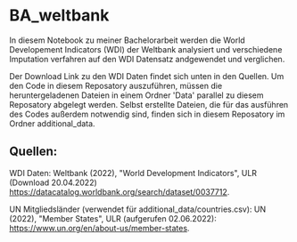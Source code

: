 # BA_weltbank
In diesem Notebook zu meiner Bachelorarbeit werden die World Developement Indicators (WDI) der Weltbank analysiert 
und verschiedene Imputation verfahren auf den WDI Datensatz andgewendet und verglichen.

Der Download Link zu den WDI Daten findet sich unten in den Quellen. Um den Code in diesem Reposatory auszuführen,
müssen die heruntergeladenen Dateien in einem Ordner 'Data' parallel zu diesem Reposatory abgelegt werden. Selbst 
erstellte Dateien, die für das ausführen des Codes außerdem notwendig sind, finden sich in diesem Reposatory im Ordner 
additional_data.


## Quellen:

WDI Daten:
Weltbank (2022), "World Development Indicators", ULR (Download 20.04.2022) https://datacatalog.worldbank.org/search/dataset/0037712.

UN Mitgliedsländer (verwendet für additional_data/countries.csv):
UN (2022), "Member States", ULR (aufgerufen 02.06.2022): https://www.un.org/en/about-us/member-states.
